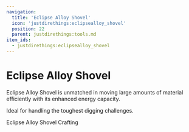 ```yaml
---
navigation:
  title: 'Eclipse Alloy Shovel'
  icon: 'justdirethings:eclipsealloy_shovel'
  position: 22
  parent: justdirethings:tools.md
item_ids:
  - justdirethings:eclipsealloy_shovel
---
```


# Eclipse Alloy Shovel

Eclipse Alloy Shovel is unmatched in moving large amounts of material efficiently with its enhanced energy capacity.

Ideal for handling the toughest digging challenges.

Eclipse Alloy Shovel Crafting

<Recipe id="justdirethings:eclipsealloy_shovel" />
